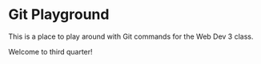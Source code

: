 # Git Playground

This is a place to play around with Git commands for the Web Dev 3 class.

Welcome to third quarter!